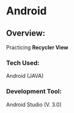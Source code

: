 # Android 

## Overview:
Practicing **Recycler View**

### Tech Used:
Android (JAVA)

### Development Tool: 
Android Studio (V. 3.0)

